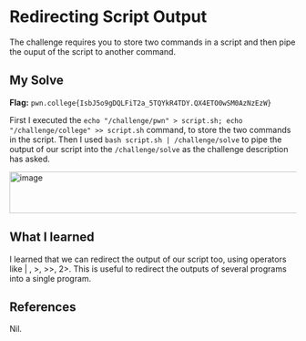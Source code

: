 # Redirecting Script Output
The challenge requires you to store two commands in a script and then pipe the ouput of the script to another command.

## My Solve
**Flag:**  `pwn.college{IsbJ5o9gDQLFiT2a_5TQYkR4TDY.QX4ETO0wSM0AzNzEzW}`

First I executed the `echo "/challenge/pwn" > script.sh; echo "/challenge/college" >> script.sh` command, to store the two commands in the script.
Then I used `bash script.sh | /challenge/solve` to pipe the output of our script into the `/challenge/solve` as the challenge description has asked.

<img width="949" height="73" alt="image" src="https://github.com/user-attachments/assets/9c266d45-ce0b-440b-a354-c79ad6f257e3" />


## What I learned
I learned that we can redirect the output of our script too, using operators like | , >, >>, 2>.
This is useful to redirect the outputs of several programs into a single program.

## References
Nil.
